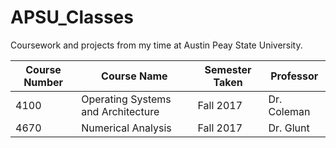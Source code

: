 # APSU_Classes
Coursework and projects from my time at Austin Peay State University.

| Course Number | Course Name                        | Semester Taken | Professor   |
|---------------|------------------------------------|----------------|-------------|
| 4100          | Operating Systems and Architecture | Fall 2017      | Dr. Coleman |
| 4670          | Numerical Analysis                 | Fall 2017      | Dr. Glunt   |
